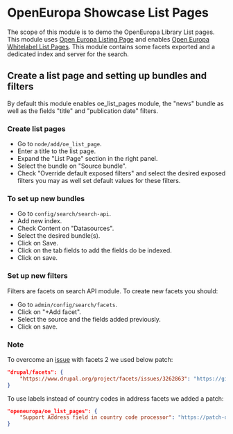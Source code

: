# OpenEuropa Showcase List Pages

The scope of this module is to demo the OpenEuropa Library List pages.
This module uses [Open Europa Listing Page](https://github.com/openeuropa/oe_list_pages) and enables [Open Europa Whitelabel List Pages](https://github.com/openeuropa/oe_whitelabel). This module contains some facets exported and a dedicated index
and server for the search.

## Create a list page and setting up bundles and filters
By default this module enables oe_list_pages module, the "news" bundle as well as the fields "title" and "publication date" filters.

### Create list pages
* Go to `node/add/oe_list_page`.
* Enter a title to the list page.
* Expand the "List Page" section in the right panel.
* Select the bundle on "Source bundle".
* Check "Override default exposed filters" and select the desired exposed filters you may as well set default values for these filters.

### To set up new bundles

* Go to `config/search/search-api`.
* Add new index.
* Check Content on "Datasources".
* Select the desired bundle(s).
* Click on Save.
* Click on the tab fields to add the fields do be indexed.
* Click on save.

### Set up new filters
Filters are facets on search API module. To create new facets you should:
* Go to `admin/config/search/facets`.
* Click on "+Add facet".
* Select the source and the fields added previously.
* Click on save.

### Note

To overcome an [issue](https://www.drupal.org/project/facets/issues/3262863) with facets 2 we used below patch:

```json
"drupal/facets": {
    "https://www.drupal.org/project/facets/issues/3262863": "https://git.drupalcode.org/project/facets/-/commit/88fd8a88a7206ea2e3828718fc404665ee20b064.diff"
}
```

To use labels instead of country codes in address facets we added a patch:
```json
"openeuropa/oe_list_pages": {
    "Support Address field in country code processor": "https://patch-diff.githubusercontent.com/raw/openeuropa/oe_list_pages/pull/139.diff"
}
```
